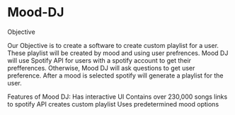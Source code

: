 # Mood-DJ

Objective

Our Objective is to create a software to create custom playlist for a user. These playlist will be created by mood and using user prefrences. Mood DJ will use Spotify API for users with a spotify account to get their prefferences. Otherwise, Mood DJ will ask questions to get user preference. After a mood is selected spotify will generate a playlist for the user.

Features of Mood DJ:
  Has interactive UI
  Contains over 230,000 songs
  links to spotify API
  creates custom playlist
  Uses predetermined mood options
  
  

